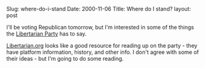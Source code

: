 Slug: where-do-i-stand
Date: 2000-11-06
Title: Where do I stand?
layout: post

I&#39;ll be voting Republican tomorrow, but I&#39;m interested in some of the things the <a href="http://www.libertarian.org/">Libertarian Party</a> has to say.

<a href="http://www.libertarian.org/">Libertarian.org</a> looks like a good resource for reading up on the party - they have platform information, history, and other info. I don&#39;t agree with some of their ideas - but I&#39;m going to do some reading.
